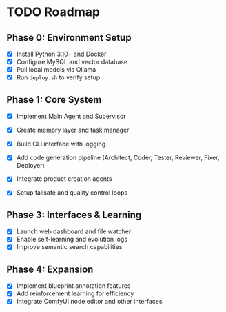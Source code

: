 # TODO Roadmap

## Phase 0: Environment Setup
- [x] Install Python 3.10+ and Docker
- [x] Configure MySQL and vector database
- [x] Pull local models via Ollama
- [x] Run `deploy.sh` to verify setup

## Phase 1: Core System
- [x] Implement Main Agent and Supervisor
- [x] Create memory layer and task manager
- [x] Build CLI interface with logging

- [x] Add code generation pipeline (Architect, Coder, Tester, Reviewer, Fixer, Deployer)
- [x] Integrate product creation agents
- [x] Setup failsafe and quality control loops

## Phase 3: Interfaces & Learning
- [x] Launch web dashboard and file watcher
- [x] Enable self-learning and evolution logs
- [x] Improve semantic search capabilities

## Phase 4: Expansion
- [x] Implement blueprint annotation features
- [x] Add reinforcement learning for efficiency
- [x] Integrate ComfyUI node editor and other interfaces
